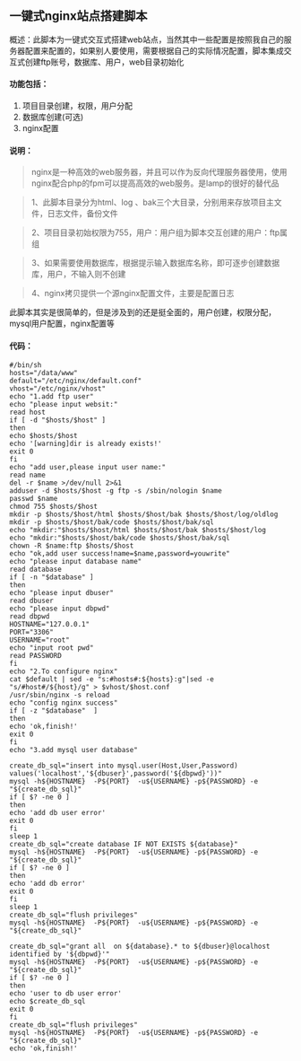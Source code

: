 ## 一键式nginx站点搭建脚本 ##

概述：此脚本为一键式交互式搭建web站点，当然其中一些配置是按照我自己的服务器配置来配置的，如果别人要使用，需要根据自己的实际情况配置，脚本集成交互式创建ftp账号，数据库、用户，web目录初始化

#### 功能包括： ####

1. 项目目录创建，权限，用户分配
2. 数据库创建(可选)
3. nginx配置

#### 说明： ####

> nginx是一种高效的web服务器，并且可以作为反向代理服务器使用，使用nginx配合php的fpm可以提高高效的web服务。是lamp的很好的替代品

> 1、此脚本目录分为html、log 、bak三个大目录，分别用来存放项目主文件，日志文件，备份文件

> 2、项目目录初始权限为755，用户：用户组为脚本交互创建的用户：ftp属组

> 3、如果需要使用数据库，根据提示输入数据库名称，即可逐步创建数据库，用户，不输入则不创建

> 4、nginx拷贝提供一个源nginx配置文件，主要是配置日志

此脚本其实是很简单的，但是涉及到的还是挺全面的，用户创建，权限分配，mysql用户配置，nginx配置等

#### 代码： ####

	#/bin/sh
	hosts="/data/www"
	default="/etc/nginx/default.conf"
	vhost="/etc/nginx/vhost"
	echo "1.add ftp user"
	echo "please input websit:"
	read host
	if [ -d "$hosts/$host" ]
	then
	echo $hosts/$host
	echo '[warning]dir is already exists!'
	exit 0
	fi
	echo "add user,please input user name:"
	read name
	del -r $name >/dev/null 2>&1
	adduser -d $hosts/$host -g ftp -s /sbin/nologin $name
	passwd $name
	chmod 755 $hosts/$host
	mkdir -p $hosts/$host/html $hosts/$host/bak $hosts/$host/log/oldlog
	mkdir -p $hosts/$host/bak/code $hosts/$host/bak/sql
	echo "mkdir:"$hosts/$host/html $hosts/$host/bak $hosts/$host/log
	echo "mkdir:"$hosts/$host/bak/code $hosts/$host/bak/sql
	chown -R $name:ftp $hosts/$host
	echo "ok,add user success!name=$name,password=youwrite"
	echo "please input database name"
	read database
	if [ -n "$database" ]
	then
	echo "please input dbuser"
	read dbuser
	echo "please input dbpwd"
	read dbpwd
	HOSTNAME="127.0.0.1"
	PORT="3306"
	USERNAME="root"
	echo "input root pwd"
	read PASSWORD
	fi
	echo "2.To configure nginx"
	cat $default | sed -e "s:#hosts#:${hosts}:g"|sed -e "s/#host#/${host}/g" > $vhost/$host.conf
	/usr/sbin/nginx -s reload
	echo "config nginx success"
	if [ -z "$database"  ]
	then
	echo 'ok,finish!'
	exit 0
	fi
	echo "3.add mysql user database"
	
	create_db_sql="insert into mysql.user(Host,User,Password) values('localhost','${dbuser}',password('${dbpwd}'))"
	mysql -h${HOSTNAME}  -P${PORT}  -u${USERNAME} -p${PASSWORD} -e "${create_db_sql}"
	if [ $? -ne 0 ]
	then
	echo 'add db user error'
	exit 0
	fi
	sleep 1
	create_db_sql="create database IF NOT EXISTS ${database}"
	mysql -h${HOSTNAME}  -P${PORT}  -u${USERNAME} -p${PASSWORD} -e "${create_db_sql}"
	if [ $? -ne 0 ]
	then
	echo 'add db error'
	exit 0
	fi
	sleep 1
	create_db_sql="flush privileges"
	mysql -h${HOSTNAME}  -P${PORT}  -u${USERNAME} -p${PASSWORD} -e "${create_db_sql}"
	
	create_db_sql="grant all  on ${database}.* to ${dbuser}@localhost identified by '${dbpwd}'"
	mysql -h${HOSTNAME}  -P${PORT}  -u${USERNAME} -p${PASSWORD} -e "${create_db_sql}"
	if [ $? -ne 0 ]
	then
	echo 'user to db user error'
	echo $create_db_sql
	exit 0
	fi
	create_db_sql="flush privileges"
	mysql -h${HOSTNAME}  -P${PORT}  -u${USERNAME} -p${PASSWORD} -e "${create_db_sql}"
	echo 'ok,finish!'

